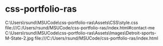 # css-portfolio-ras
C:\Users\rsund\MSUCode\css-portfolio-ras\Assets\CSS\style.css
file:///C:/Users/rsund/MSUCode/css-portfolio-ras/index.html#contact-me
C:\Users\rsund\MSUCode\css-portfolio-ras\Assets\Images\Detroit-sports-M-State-2.jpg
file:///C:/Users/rsund/MSUCode/css-portfolio-ras/index.html